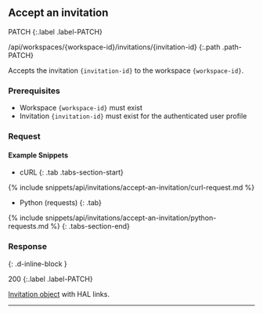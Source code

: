 ## Accept an invitation

PATCH
{:.label .label-PATCH}

/api/workspaces/{workspace-id}/invitations/{invitation-id}
{:.path .path-PATCH}

Accepts the invitation `{invitation-id}` to the workspace `{workspace-id}`.

### Prerequisites

- Workspace `{workspace-id}` must exist
- Invitation `{invitation-id}` must exist for the authenticated user profile

### Request
#### Example Snippets
- cURL
{: .tab .tabs-section-start}

{% include snippets/api/invitations/accept-an-invitation/curl-request.md %}

- Python (requests)
{: .tab}

{% include snippets/api/invitations/accept-an-invitation/python-requests.md %}
{: .tabs-section-end}

### Response
{: .d-inline-block }

200
{:.label .label-PATCH}

[Invitation object](#invitation-object) with HAL links.

---